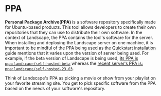 # PPA 

**Personal Package Archive(PPA)** is a software repository specifically made for Ubuntu-based products. This tool allows developers to create their own repositories that they can use to distribute their own software. In the context of Landscape, the PPA contains the tool's software for the server. 
When installing and deploying the Landscape server on one machine, it is important to be mindful of the PPA being used as the [Quickstart installation](https://ubuntu.com/landscape/docs/quickstart-deployment) guide mentions that it varies upon the version of server being used. For example, if the beta version of Landscape is being used, [its PPA is `ppa:landscape/self-hosted-beta`](https://ubuntu.com/landscape/docs/quickstart-deployment) whereas the [recent server's PPA is: `ppa:landscape/self-hosted-23.03`](https://ubuntu.com/landscape/docs/quickstart-deployment).  

Think of Landscape's PPA as picking a movie or show from your playlist on your favorite streaming site. You get to pick specific software from the PPA based on the needs of your software's repository. 